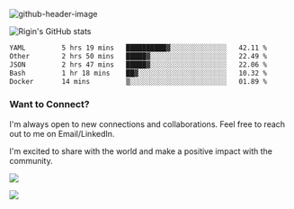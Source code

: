
![github-header-image](https://github.com/riginoommen/riginoommen/assets/3840244/889cae65-df55-4cda-86cc-bf21bf1f2e96)

![Rigin's GitHub stats](https://github-readme-stats.vercel.app/api?username=riginoommen\&show_icons=true\&show=reviews,discussions_started,discussions_answered,prs_merged,prs_merged_percentage)


<!--START_SECTION:waka-->

```txt
YAML         5 hrs 19 mins   ██████████▓░░░░░░░░░░░░░░   42.11 %
Other        2 hrs 50 mins   █████▓░░░░░░░░░░░░░░░░░░░   22.49 %
JSON         2 hrs 47 mins   █████▓░░░░░░░░░░░░░░░░░░░   22.06 %
Bash         1 hr 18 mins    ██▓░░░░░░░░░░░░░░░░░░░░░░   10.32 %
Docker       14 mins         ▒░░░░░░░░░░░░░░░░░░░░░░░░   01.89 %
```

<!--END_SECTION:waka-->

### Want to Connect?

I'm always open to new connections and collaborations. Feel free to reach out to me on Email/LinkedIn.

I'm excited to share with the world and make a positive impact with the community.

![](https://komarev.com/ghpvc/?username=riginoommen)

![](https://hit.yhype.me/github/profile?user_id=3840244)

